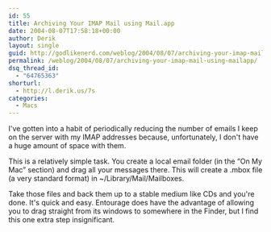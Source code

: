 ```yaml
---
id: 55
title: Archiving Your IMAP Mail using Mail.app
date: 2004-08-07T17:58:18+00:00
author: Derik
layout: single
guid: http://godlikenerd.com/weblog/2004/08/07/archiving-your-imap-mail-using-mailapp/
permalink: /weblog/2004/08/07/archiving-your-imap-mail-using-mailapp/
dsq_thread_id:
  - "64765363"
shorturl:
  - http://l.derik.us/7s
categories:
  - Macs
---
```

I've gotten into a habit of periodically reducing the number of emails I keep on the server with my IMAP addresses because, unfortunately, I don't have a huge amount of space with them.

This is a relatively simple task. You create a local email folder (in the &#8220;On My Mac&#8221; section) and drag all your messages there. This will create a .mbox file (a very standard format) in ~/Library/Mail/Mailboxes.

Take those files and back them up to a stable medium like CDs and you're done. It's quick and easy. Entourage does have the advantage of allowing you to drag straight from its windows to somewhere in the Finder, but I find this one extra step insignificant.